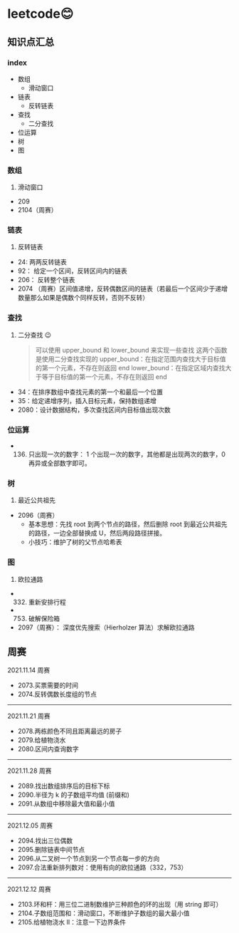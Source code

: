 # leetcode😊

## 知识点汇总

### index

- 数组
  - 滑动窗口
- 链表
  - 反转链表
- 查找
  - 二分查找
- 位运算
- 树
- 图

### 数组

1. 滑动窗口

- 209
- 2104（周赛）

### 链表

1. 反转链表

- 24: 两两反转链表
- 92： 给定一个区间，反转区间内的链表
- 206： 反转整个链表
- 2074 （周赛）区间值递增，反转偶数区间的链表（若最后一个区间少于递增数量那么如果是偶数个同样反转，否则不反转）

### 查找

1. 二分查找 😉
   > 可以使用 upper_bound 和 lower_bound 来实现一些查找
   > 这两个函数是使用二分查找实现的
   > upper_bound：在指定范围内查找大于目标值的第一个元素，不存在则返回 end
   > lower_bound：在指定区域内查找大于等于目标值的第一个元素，不存在则返回 end

- 34：在排序数组中查找元素的第一个和最后一个位置
- 35：给定递增序列，插入目标元素，保持数组递增
- 2080：设计数据结构，多次查找区间内目标值出现次数

### 位运算

- 136. 只出现一次的数字： 1 个出现一次的数字，其他都是出现两次的数字，0 再异或全部数字即可。

### 树

1. 最近公共祖先

- 2096（周赛）
  - 基本思想：先找 root 到两个节点的路径，然后删除 root 到最近公共祖先的路径，一边全部替换成 U，然后两段路径拼接。
  - 小技巧：维护了树的父节点哈希表

### 图

1. 欧拉通路

- 332. 重新安排行程
- 753. 破解保险箱
- 2097（周赛）： 深度优先搜索（Hierholzer 算法）求解欧拉通路

## 周赛

2021.11.14 周赛

- 2073.买票需要的时间
- 2074.反转偶数长度组的节点

---

2021.11.21 周赛

- 2078.两栋颜色不同且距离最远的房子
- 2079.给植物浇水
- 2080.区间内查询数字

---

2021.11.28 周赛

- 2089.找出数组排序后的目标下标
- 2090.半径为 k 的子数组平均值 (前缀和)
- 2091.从数组中移除最大值和最小值

---

2021.12.05 周赛

- 2094.找出三位偶数
- 2095.删除链表中间节点
- 2096.从二叉树一个节点到另一个节点每一步的方向
- 2097.合法重新排列数对：使用有向的欧拉通路（332，753）

---

2021.12.12 周赛

- 2103.环和杆：用三位二进制数维护三种颜色的环的出现（用 string 即可）
- 2104.子数组范围和：滑动窗口，不断维护子数组的最大最小值
- 2105.给植物浇水 II：注意一下边界条件
